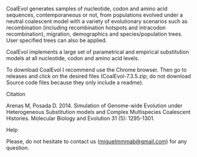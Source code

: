 CoalEvol generates samples of nucleotide, codon and amino acid sequences, contemporaneous or not, from populations evolved under a neutral coalescent model with a variety of evolutionary scenarios such as recombination (including recombination hotspots and intracodon recombination), migration, demographics and species/population trees. User specified trees can also be applied.

CoalEvol implements a large set of parametrical and empirical substitution models at all nucleotide, codon and amino acid levels.

To download CoalEvol I recommend use the Chrome browser. Then go to releases and click on the desired files (CoalEvol-7.3.5.zip; do not download Source code files because they only include a readme).

Citation

Arenas M, Posada D. 2014. Simulation of Genome-wide Evolution under Heterogeneous Substitution models and Complex Multispecies Coalescent Histories. Molecular Biology and Evolution 31 (5): 1295-1301.


Help

Please, do not hesitate to contact us (miguelmmmab@gmail.com) for any question. 
